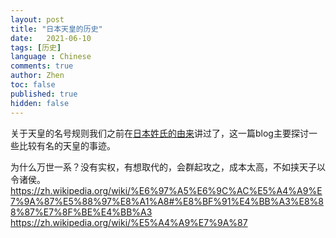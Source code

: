 ```yaml
---
layout: post
title: "日本天皇的历史"
date:   2021-06-10
tags: [历史]
language : Chinese
comments: true
author: Zhen
toc: false
published: true
hidden: false
---
```

关于天皇的名号规则我们之前在[日本姓氏的由来](/日本姓氏的由来/)讲过了，这一篇blog主要探讨一些比较有名的天皇的事迹。

为什么万世一系？没有实权，有想取代的，会群起攻之，成本太高，不如挟天子以令诸侯。
https://zh.wikipedia.org/wiki/%E6%97%A5%E6%9C%AC%E5%A4%A9%E7%9A%87%E5%88%97%E8%A1%A8#%E8%BF%91%E4%BB%A3%E8%88%87%E7%8F%BE%E4%BB%A3
https://zh.wikipedia.org/wiki/%E5%A4%A9%E7%9A%87



<!--stackedit_data:
eyJoaXN0b3J5IjpbLTE4MzA4MDcxMTddfQ==
-->
